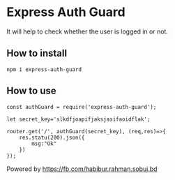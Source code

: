 # Express Auth Guard
It will help to check whether the user is logged in or not.

## How to install
```
npm i express-auth-guard
```

## How to use 

```
const authGuard = require('express-auth-guard'); 

let secret_key='slkdfjoapifjaksjasifaoidflak';

router.get('/', authGuard(secret_key), (req,res)=>{
    res.statu(200).json({
        msg:"Ok"
    })
});

```


Powered by https://fb.com/habibur.rahman.sobuj.bd